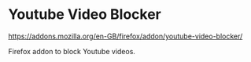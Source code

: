 # Youtube Video Blocker

https://addons.mozilla.org/en-GB/firefox/addon/youtube-video-blocker/

Firefox addon to block Youtube videos.
